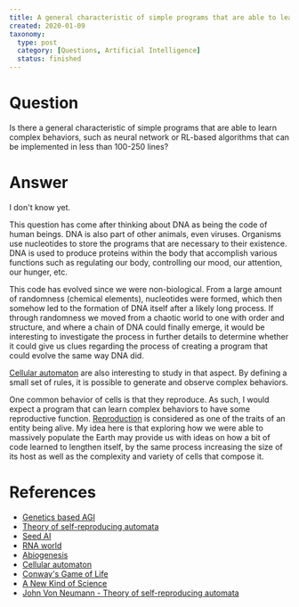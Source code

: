 ```yaml
---
title: A general characteristic of simple programs that are able to learn complex behaviors
created: 2020-01-09
taxonomy:
  type: post
  category: [Questions, Artificial Intelligence]
  status: finished
---
```


# Question
Is there a general characteristic of simple programs that are able to learn complex behaviors, such as neural network or RL-based algorithms that can be implemented in less than 100-250 lines?

# Answer
I don't know yet.

This question has come after thinking about DNA as being the code of human beings. DNA is also part of other animals, even viruses. Organisms use nucleotides to store the programs that are necessary to their existence. DNA is used to produce proteins within the body that accomplish various functions such as regulating our body, controlling our mood, our attention, our hunger, etc.

This code has evolved since we were non-biological. From a large amount of randomness (chemical elements), nucleotides were formed, which then somehow led to the formation of DNA itself after a likely long process. If through randomness we moved from a chaotic world to one with order and structure, and where a chain of DNA could finally emerge, it would be interesting to investigate the process in further details to determine whether it could give us clues regarding the process of creating a program that could evolve the same way DNA did.

[Cellular automaton](https://en.wikipedia.org/wiki/Cellular_automaton) are also interesting to study in that aspect. By defining a small set of rules, it is possible to generate and observe complex behaviors.

One common behavior of cells is that they reproduce. As such, I would expect a program that can learn complex behaviors to have some reproductive function. [Reproduction](https://en.wikipedia.org/wiki/Life#Biology) is considered as one of the traits of an entity being alive. My idea here is that exploring how we were able to massively populate the Earth may provide us with ideas on how a bit of code learned to lengthen itself, by the same process increasing the size of its host as well as the complexity and variety of cells that compose it.

# References
* [Genetics based AGI](../../../../agi/genetics-based-agi/article.md)
* [Theory of self-reproducing automata](../../../../agi/books/theory-of-self-reproducing-automata/article.md)
* [Seed AI](../../../../agi/seed-ai/article.md)
* [RNA world](https://en.wikipedia.org/wiki/RNA_world)
* [Abiogenesis](https://en.wikipedia.org/wiki/Abiogenesis)
* [Cellular automaton](https://en.wikipedia.org/wiki/Cellular_automaton)
* [Conway's Game of Life](https://en.wikipedia.org/wiki/Conway%27s_Game_of_Life)
* [A New Kind of Science](https://en.wikipedia.org/wiki/A_New_Kind_of_Science)
* [John Von Neumann - Theory of self-reproducing automata](https://archive.org/details/theoryofselfrepr00vonn_0)
